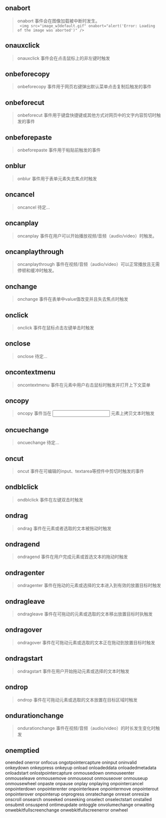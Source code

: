 ##  onabort
> onabort 事件会在图像加载被中断时发生。<br>
` <img src="image_w3default.gif" onabort="alert('Error: Loading of the image was aborted')" />`
##  onauxclick
> onauxclick 事件会在点击鼠标上的非左键时触发
##  onbeforecopy
> onbeforecopy 事件用于网页右键弹出默认菜单点击复制后触发的事件
##  onbeforecut
> onbeforecut 事件用于键盘快捷键或其他方式对网页中的文字内容剪切时触发的事件
##  onbeforepaste
> onbeforepaste 事件用于粘贴前触发的事件
##  onblur
> onblur 事件用于表单元素失去焦点时触发
##  oncancel
> oncancel 待定...
##  oncanplay
> oncanplay 事件在用户可以开始播放视频/音频（audio/video）时触发。
##  oncanplaythrough
> oncanplaythrough 事件在视频/音频（audio/video）可以正常播放且无需停顿和缓冲时触发。
##  onchange
> onchange 事件在表单中value值改变并且失去焦点时触发
##  onclick
> onclick 事件在鼠标点击左键单击时触发
##  onclose
> onclose 待定...
##  oncontextmenu
> oncontextmenu 事件在元素中用户右击鼠标时触发并打开上下文菜单
##  oncopy
> oncopy 事件当在 <input> 元素上拷贝文本时触发
##  oncuechange
> oncuechange 待定...
##  oncut
> oncut 事件在可编辑的input、textarea等控件中剪切时触发的事件
##  ondblclick
> ondblclick 事件在左键双击时触发
##  ondrag
> ondrag 事件在元素或者选取的文本被拖动时触发
##  ondragend
> ondragend 事件在用户完成元素或首选文本的拖动时触发
##  ondragenter
> ondragenter 事件在拖动的元素或选择的文本进入到有效的放置目标时触发
##  ondragleave
> ondragleave 事件在可拖动的元素或选取的文本移出放置目标时执触发
##  ondragover
> ondragover 事件在可拖动元素或选取的文本正在拖动到放置目标时触发
##  ondragstart
> ondragstart 事件在用户开始拖动元素或选择的文本时触发
##  ondrop
> ondrop 事件在可拖动元素或选取的文本放置在目标区域时触发
##  ondurationchange
> ondurationchange 事件在视频/音频（audio/video）的时长发生变化时触发
##  onemptied
> 
onended
onerror
onfocus
ongotpointercapture
oninput
oninvalid
onkeydown
onkeypress
onkeyup
onload
onloadeddata
onloadedmetadata
onloadstart
onlostpointercapture
onmousedown
onmouseenter
onmouseleave
onmousemove
onmouseout
onmouseover
onmouseup
onmousewheel
onpaste
onpause
onplay
onplaying
onpointercancel
onpointerdown
onpointerenter
onpointerleave
onpointermove
onpointerout
onpointerover
onpointerup
onprogress
onratechange
onreset
onresize
onscroll
onsearch
onseeked
onseeking
onselect
onselectstart
onstalled
onsubmit
onsuspend
ontimeupdate
ontoggle
onvolumechange
onwaiting
onwebkitfullscreenchange
onwebkitfullscreenerror
onwheel
